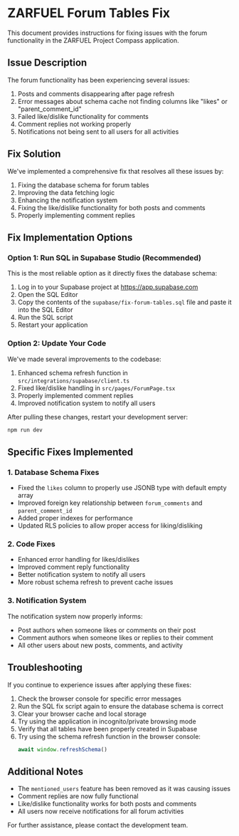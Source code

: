 # ZARFUEL Forum Tables Fix

This document provides instructions for fixing issues with the forum functionality in the ZARFUEL Project Compass application.

## Issue Description

The forum functionality has been experiencing several issues:

1. Posts and comments disappearing after page refresh
2. Error messages about schema cache not finding columns like "likes" or "parent_comment_id"
3. Failed like/dislike functionality for comments
4. Comment replies not working properly
5. Notifications not being sent to all users for all activities

## Fix Solution

We've implemented a comprehensive fix that resolves all these issues by:

1. Fixing the database schema for forum tables
2. Improving the data fetching logic
3. Enhancing the notification system
4. Fixing the like/dislike functionality for both posts and comments
5. Properly implementing comment replies

## Fix Implementation Options

### Option 1: Run SQL in Supabase Studio (Recommended)

This is the most reliable option as it directly fixes the database schema:

1. Log in to your Supabase project at https://app.supabase.com
2. Open the SQL Editor
3. Copy the contents of the `supabase/fix-forum-tables.sql` file and paste it into the SQL Editor
4. Run the SQL script
5. Restart your application

### Option 2: Update Your Code

We've made several improvements to the codebase:

1. Enhanced schema refresh function in `src/integrations/supabase/client.ts`
2. Fixed like/dislike handling in `src/pages/ForumPage.tsx`
3. Properly implemented comment replies
4. Improved notification system to notify all users

After pulling these changes, restart your development server:

```bash
npm run dev
```

## Specific Fixes Implemented

### 1. Database Schema Fixes

- Fixed the `likes` column to properly use JSONB type with default empty array
- Improved foreign key relationship between `forum_comments` and `parent_comment_id`
- Added proper indexes for performance
- Updated RLS policies to allow proper access for liking/disliking

### 2. Code Fixes

- Enhanced error handling for likes/dislikes
- Improved comment reply functionality
- Better notification system to notify all users
- More robust schema refresh to prevent cache issues

### 3. Notification System

The notification system now properly informs:
- Post authors when someone likes or comments on their post
- Comment authors when someone likes or replies to their comment
- All other users about new posts, comments, and activity

## Troubleshooting

If you continue to experience issues after applying these fixes:

1. Check the browser console for specific error messages
2. Run the SQL fix script again to ensure the database schema is correct
3. Clear your browser cache and local storage
4. Try using the application in incognito/private browsing mode
5. Verify that all tables have been properly created in Supabase
6. Try using the schema refresh function in the browser console:
   ```javascript
   await window.refreshSchema()
   ```

## Additional Notes

- The `mentioned_users` feature has been removed as it was causing issues
- Comment replies are now fully functional
- Like/dislike functionality works for both posts and comments
- All users now receive notifications for all forum activities

For further assistance, please contact the development team. 